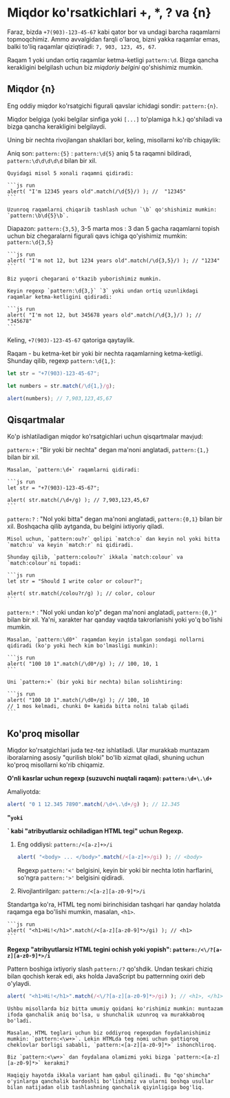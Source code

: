 # Miqdor ko'rsatkichlari +, *, ? va {n}

Faraz, bizda `+7(903)-123-45-67` kabi qator bor va undagi barcha raqamlarni topmoqchimiz. Ammo avvalgidan farqli o'laroq, bizni yakka raqamlar emas, balki to'liq raqamlar qiziqtiradi: `7, 903, 123, 45, 67`.

Raqam 1 yoki undan ortiq raqamlar ketma-ketligi `pattern:\d`. Bizga qancha kerakligini belgilash uchun biz *miqdoriy belgini* qo'shishimiz mumkin.

## Miqdor {n}

Eng oddiy miqdor ko'rsatgichi figurali qavslar ichidagi sondir: `pattern:{n}`.

Miqdor belgiga (yoki belgilar sinfiga yoki `[...]` to'plamiga h.k.) qo'shiladi va bizga qancha kerakligini belgilaydi.

Uning bir nechta rivojlangan shakllari bor, keling, misollarni ko'rib chiqaylik:

Aniq son: `pattern:{5}`
: `pattern:\d{5}` aniq 5 ta raqamni bildiradi, `pattern:\d\d\d\d\d` bilan bir xil.

    Quyidagi misol 5 xonali raqamni qidiradi:

    ```js run
    alert( "I'm 12345 years old".match(/\d{5}/) ); //  "12345"
    ```

    Uzunroq raqamlarni chiqarib tashlash uchun `\b` qo'shishimiz mumkin: `pattern:\b\d{5}\b`.

 Diapazon: `pattern:{3,5}`, 3-5 marta mos
: 3 dan 5 gacha raqamlarni topish uchun biz chegaralarni figurali qavs ichiga qo'yishimiz mumkin: `pattern:\d{3,5}`

    ```js run
    alert( "I'm not 12, but 1234 years old".match(/\d{3,5}/) ); // "1234"
    ```

    Biz yuqori chegarani o'tkazib yuborishimiz mumkin.

    Keyin regexp `pattern:\d{3,}` `3` yoki undan ortiq uzunlikdagi raqamlar ketma-ketligini qidiradi:

    ```js run
    alert( "I'm not 12, but 345678 years old".match(/\d{3,}/) ); // "345678"
    ```

 Keling, `+7(903)-123-45-67` qatoriga qaytaylik.

Raqam - bu ketma-ket bir yoki bir nechta raqamlarning ketma-ketligi. Shunday qilib, regexp `pattern:\d{1,}`:

```js run
let str = "+7(903)-123-45-67";

let numbers = str.match(/\d{1,}/g);

alert(numbers); // 7,903,123,45,67
```

## Qisqartmalar

Ko'p ishlatiladigan miqdor ko'rsatgichlari uchun qisqartmalar mavjud:

`pattern:+`
: "Bir yoki bir nechta" degan ma'noni anglatadi, `pattern:{1,}` bilan bir xil.

    Masalan, `pattern:\d+` raqamlarni qidiradi:

    ```js run
    let str = "+7(903)-123-45-67";

    alert( str.match(/\d+/g) ); // 7,903,123,45,67
    ```

`pattern:?`
: "Nol yoki bitta" degan ma'noni anglatadi, `pattern:{0,1}` bilan bir xil. Boshqacha qilib aytganda, bu belgini ixtiyoriy qiladi.

    Misol uchun, `pattern:ou?r` qolipi `match:o` dan keyin nol yoki bitta `match:u` va keyin `match:r` ni qidiradi.

    Shunday qilib, `pattern:colou?r` ikkala `match:colour` va `match:colour`ni topadi:

    ```js run
    let str = "Should I write color or colour?";

    alert( str.match(/colou?r/g) ); // color, colour
    ```

`pattern:*`
: "Nol yoki undan ko'p" degan ma'noni anglatadi, `pattern:{0,}"` bilan bir xil. Ya'ni, xarakter har qanday vaqtda takrorlanishi yoki yo'q bo'lishi mumkin.

    Masalan, `pattern:\d0*` raqamdan keyin istalgan sondagi nollarni qidiradi (ko'p yoki hech kim bo'lmasligi mumkin):

    ```js run
    alert( "100 10 1".match(/\d0*/g) ); // 100, 10, 1
    ```

    Uni `pattern:+` (bir yoki bir nechta) bilan solishtiring:

    ```js run
    alert( "100 10 1".match(/\d0+/g) ); // 100, 10
    // 1 mos kelmadi, chunki 0+ kamida bitta nolni talab qiladi
    ```

## Ko'proq misollar

Miqdor ko'rsatgichlari juda tez-tez ishlatiladi. Ular murakkab muntazam iboralarning asosiy "qurilish bloki" bo'lib xizmat qiladi, shuning uchun ko'proq misollarni ko'rib chiqamiz. 

**O'nli kasrlar uchun regexp (suzuvchi nuqtali raqam): `pattern:\d+\.\d+`**

Amaliyotda:
```js run
alert( "0 1 12.345 7890".match(/\d+\.\d+/g) ); // 12.345
```

**"<span>` yoki `<p>` kabi "atribyutlarsiz ochiladigan HTML tegi" uchun Regexp.**

1. Eng oddiysi: `pattern:/<[a-z]+>/i`

    ```js run
    alert( "<body> ... </body>".match(/<[a-z]+>/gi) ); // <body>
    ```

    Regexp `pattern:'<'` belgisini, keyin bir yoki bir nechta lotin harflarini, so'ngra `pattern:'>'` belgisini qidiradi.

2. Rivojlantirilgan: `pattern:/<[a-z][a-z0-9]*>/i`

  Standartga ko'ra, HTML teg nomi birinchisidan tashqari har qanday holatda raqamga ega bo'lishi mumkin, masalan, `<h1>`.

    ```js run
    alert( "<h1>Hi!</h1>".match(/<[a-z][a-z0-9]*>/gi) ); // <h1>
    ```

 **Regexp "atribyutlarsiz HTML tegini ochish yoki yopish": `pattern:/<\/?[a-z][a-z0-9]*>/i`**

 Pattern boshiga ixtiyoriy slash `pattern:/?` qo'shdik. Undan teskari chiziq bilan qochish kerak edi, aks holda JavaScript bu patternning oxiri deb o'ylaydi.

```js run
alert( "<h1>Hi!</h1>".match(/<\/?[a-z][a-z0-9]*>/gi) ); // <h1>, </h1>
```

```smart header="Regexpni aniqroq qilish uchun biz ko'pincha uni murakkabroq qilishimiz kerak"
Ushbu misollarda biz bitta umumiy qoidani ko'rishimiz mumkin: muntazam ifoda qanchalik aniq bo'lsa, u shunchalik uzunroq va murakkabroq bo'ladi.

Masalan, HTML teglari uchun biz oddiyroq regexpdan foydalanishimiz mumkin: `pattern:<\w+>`. Lekin HTMLda teg nomi uchun qattiqroq cheklovlar borligi sababli, `pattern:<[a-z][a-z0-9]*>` ishonchliroq.

Biz `pattern:<\w+>` dan foydalana olamizmi yoki bizga `pattern:<[a-z][a-z0-9]*>` kerakmi?

Haqiqiy hayotda ikkala variant ham qabul qilinadi. Bu "qo'shimcha" o'yinlarga qanchalik bardoshli bo'lishimiz va ularni boshqa usullar bilan natijadan olib tashlashning qanchalik qiyinligiga bog'liq.
```
